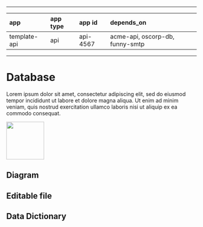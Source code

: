 
---
|app | app type | app id|depends_on |
|:------|:-------|:-------|:-------|
| template-api | api | api-4567 | acme-api, oscorp-db, funny-smtp |

---

# Database

Lorem ipsum dolor sit amet, consectetur adipiscing elit, sed do eiusmod tempor incididunt ut labore et dolore magna aliqua. Ut enim ad minim veniam, quis nostrud exercitation ullamco laboris nisi ut aliquip ex ea commodo consequat.

<img src="https://i.ibb.co/rt0Hf3q/video.png" width="100">

## Diagram


## Editable file


## Data Dictionary
